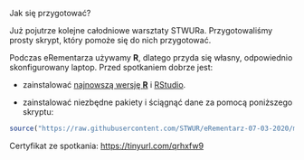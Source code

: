 Jak się przygotować?

Już pojutrze kolejne całodniowe warsztaty STWURa. Przygotowaliśmy prosty skrypt, który pomoże się do nich przygotować.

Podczas eRementarza używamy **R**, dlatego przyda się własny, odpowiednio skonfigurowany laptop. Przed spotkaniem dobrze jest:

* zainstalować [najnowszą wersję **R**](https://cran.r-project.org/) i [RStudio](https://www.rstudio.com/products/rstudio/download/).

* zainstalować niezbędne pakiety i ściągnąć dane za pomocą poniższego skryptu:

```R
source("https://raw.githubusercontent.com/STWUR/eRementarz-07-03-2020/master/configure.R")
```

Certyfikat ze spotkania: https://tinyurl.com/qrhxfw9
